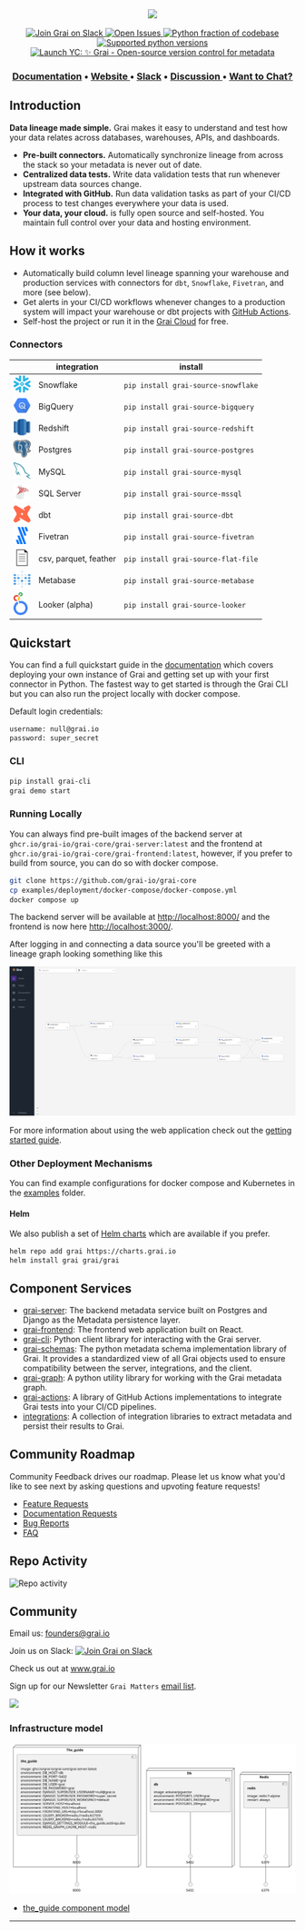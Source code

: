 <div align="center">
  <img src="docs/assets/Grai-Logo-Horizontal-2.png" width="375px"/><br/>
</div>

<p align="center">
  <a href="https://join.slack.com/t/graicommunity/shared_invite/zt-1il70kfeb-TaCm5fwHg_quWCpKNYyj6w">
    <img src="https://img.shields.io/badge/slack-Grai-FFB567.svg?logo=slack&labelColor=351D36" alt="Join Grai on Slack" height="22"/>
  </a>
   <a href="https://github.com/grai-io/grai-core">
    <img src="https://img.shields.io/github/issues/grai-io/grai-core?style=flat-square" height="22" alt="Open Issues"/>
  </a>
  <a href="https://github.com/grai-io/grai-core">
    <img src="https://img.shields.io/github/languages/top/grai-io/grai-core?style=flat-square" height="22" alt="Python fraction of codebase"/>
  </a>
  <a href="https://github.com/grai-io/grai-core">
    <img src="https://img.shields.io/pypi/pyversions/grai-graph?style=for-the-badge" height="22" alt="Supported python versions"/>
  </a>
  <a href=https://www.ycombinator.com/launches/H8h-grai-open-source-version-control-for-metadata target='_blank'>
    <img alt="Launch YC: ✨ Grai - Open-source version control for metadata" src="https://www.ycombinator.com/launches/H8h-grai-open-source-version-control-for-metadata/upvote_embed.svg" height="22"/>
  </a>
</p>

<h3 align="center">
  <a href="https://docs.grai.io/"><b>Documentation</b></a> &bull;
  <a href="https://www.grai.io" title="Grai Homepage"> Website </a> &bull;
  <a href="https://join.slack.com/t/graicommunity/shared_invite/zt-1il70kfeb-TaCm5fwHg_quWCpKNYyj6w"><b>Slack</b></a> &bull;
  <a href="https://github.com/orgs/grai-io/discussions/" title="Community Page"> Discussion </a> &bull;
  <a href="https://calendly.com/grai-founders"><b>Want to Chat?</b></a>
</h3>


## Introduction

**Data lineage made simple.**
Grai makes it easy to understand and test how your data relates across databases, warehouses, APIs, and dashboards.

- **Pre-built connectors.** Automatically synchronize lineage from across the stack so your metadata is never out of date.
- **Centralized data tests.** Write data validation tests that run whenever upstream data sources change.
- **Integrated with GitHub.** Run data validation tasks as part of your CI/CD process to test changes everywhere your data is used.
- **Your data, your cloud.**  is fully open source and self-hosted. You maintain full control over your data and hosting environment.

## How it works

- Automatically build column level lineage spanning your warehouse and production services with connectors for `dbt`, `Snowflake`, `Fivetran`, and more (see below).
- Get alerts in your CI/CD workflows whenever changes to a production system will impact your warehouse or dbt projects with [GitHub Actions](https://github.com/-io/grai-actions-server).
- Self-host the project or run it in the [Grai Cloud](https://app.grai.io) for free.


### Connectors

|                                                                   | integration   | install                             |
|-------------------------------------------------------------------|---------------|-------------------------------------|
| <img src="resources/snowflake.png" alt=“” width="30" height="30"> | Snowflake     | `pip install grai-source-snowflake` |
| <img src="resources/bigquery.svg" alt=“” width="30" height="30">  | BigQuery      | `pip install grai-source-bigquery`  |
| <img src="resources/redshift.png" alt=“” width="30" height="30">  | Redshift      | `pip install grai-source-redshift`  |
| <img src="resources/postgres.png" alt=“” width="30" height="30">  | Postgres      | `pip install grai-source-postgres`  |
| <img src="resources/mysql.png" alt=“” width="30" height="30">     | MySQL         | `pip install grai-source-mysql`     |
| <img src="resources/mssql.png" alt=“” width="30" height="30">     | SQL Server    | `pip install grai-source-mssql`     |
| <img src="resources/dbt.png" alt=“” width="30" height="30">       | dbt           | `pip install grai-source-dbt`       |
| <img src="resources/fivetran.png" alt=“” width="30" height="30">  | Fivetran      | `pip install grai-source-fivetran`  |
| <img src="resources/csv.png" alt=“” width="30" height="30">       | csv, parquet, feather | `pip install grai-source-flat-file` |
| <img src="resources/metabase.png" alt=“” width="30" height="30">  | Metabase      | `pip install grai-source-metabase`  |
| <img src="resources/looker.svg" alt=“” width="25" height="40">    | Looker (alpha) | `pip install grai-source-looker`    |


## Quickstart

You can find a full quickstart guide in the [documentation](https://docs.grai.io/quick-start) which covers deploying your own instance of Grai and getting set up with your first connector in Python.
The fastest way to get started is through the Grai CLI but you can also run the project locally with docker compose.

Default login credentials:

```
username: null@grai.io
password: super_secret
```

### CLI

```bash
pip install grai-cli
grai demo start
```

### Running Locally

You can always find pre-built images of the backend server at `ghcr.io/grai-io/grai-core/grai-server:latest` and the frontend at `ghcr.io/grai-io/grai-core/grai-frontend:latest`, however, if you prefer to build from source, you can do so with docker compose.

```bash
git clone https://github.com/grai-io/grai-core
cp examples/deployment/docker-compose/docker-compose.yml
docker compose up
```

The backend server will be available at [http://localhost:8000/](http://localhost:8000/) and the frontend is now here [http://localhost:3000/](http://localhost:3000/).

After logging in and connecting a data source you'll be greeted with a lineage graph looking something like this

![Frontend](resources/frontend.png)

For more information about using the web application check out the [getting started guide](https://docs.grai.io/web-app/getting-started).

### Other Deployment Mechanisms

You can find example configurations for docker compose and Kubernetes in the [examples](/examples/deployment) folder.

#### Helm

We also publish a set of [Helm charts](https://charts.grai.io/) which are available if you prefer.

```
helm repo add grai https://charts.grai.io
helm install grai grai/grai
```

## Component Services

* [grai-server](https://github.com/grai-io/grai-core/tree/master/grai-server): The backend metadata service built on Postgres and Django as the Metadata persistence layer.
* [grai-frontend](https://github.com/grai-io/grai-core/tree/master/grai-frontend): The frontend web application built on React.
* [grai-cli](https://github.com/grai-io/grai-core/tree/master/grai-client): Python client library for interacting with the Grai server.
* [grai-schemas](https://github.com/grai-io/grai-core/tree/master/grai-schemas): The python metadata schema implementation library of Grai. It provides a standardized view of all Grai objects used to ensure compatibility between the server, integrations, and the client.
* [grai-graph](https://github.com/grai-io/grai-core/tree/master/grai-graph): A python utility library for working with the Grai metadata graph.
* [grai-actions](https://github.com/grai-io/grai-actions): A library of GitHub Actions implementations to integrate Grai tests into your CI/CD pipelines.
* [integrations](https://github.com/grai-io/grai-core/tree/master/grai-integrations): A collection of integration libraries to extract metadata and persist their results to Grai.


## Community Roadmap

Community Feedback drives our roadmap. Please let us know what you'd like to see next by asking questions and upvoting feature requests!

* [Feature Requests](https://github.com/orgs/grai-io/discussions/categories/feature-requests)
* [Documentation Requests](https://github.com/orgs/grai-io/discussions/categories/documentation-requests)
* [Bug Reports](https://github.com/grai-io/grai-core/issues)
* [FAQ](https://github.com/orgs/grai-io/discussions/categories/q-a)

## Repo Activity

![Repo activity](https://repobeats.axiom.co/api/embed/31e89b7eda9ea0ebad3005fff55589496f79dc2d.svg "Repobeats analytics image")

## Community

Email us: founders@grai.io

Join us on Slack:  <a href="https://join.slack.com/t/graicommunity/shared_invite/zt-1il70kfeb-TaCm5fwHg_quWCpKNYyj6w"><img src="https://img.shields.io/badge/slack-Grai-FFB567.svg?logo=slack&labelColor=351D36" alt="Join Grai on Slack"></a>

Check us out at www.grai.io

Sign up for our Newsletter `Grai Matters` [email list](https://blog.grai.io/#/portal/signup).

<a href="https://github.com/grai-io/grai-core/graphs/contributors">
  <img src="https://contrib.rocks/image?repo=grai-io/grai-core" />
</a>

### Infrastructure model
![Infrastructure main model](.infragenie/infrastructure_main_model.svg)
- [the_guide component model](.infragenie/the_guide_component_model.svg)

---
